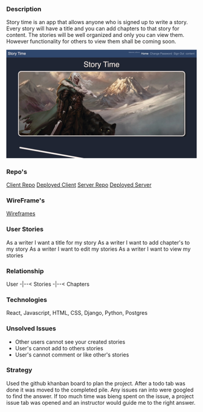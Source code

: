 ### Description
Story time is an app that allows anyone who is signed up to write a story. Every
story will have a title and you can add chapters to that story for content. The
stories will be well organized and only you can view them. However functionality
for others to view them shall be coming soon.

![Story time landing page](./Readme-Images/Story-time-landingpage.jpg)

### Repo's

[Client Repo](https://github.com/JintekiWarrior/Story_Time_Frontend)
[Deployed Client](https://jintekiwarrior.github.io/Story_Time_Frontend)
[Server Repo](https://github.com/JintekiWarrior/Story_Time_Backend)
[Deployed Server](https://story-time-backend-app.herokuapp.com)

### WireFrame's
[Wireframes](https://imgur.com/gallery/hAbRPI4)

### User Stories
As a writer I want a title for my story
As a writer I want to add chapter's to my story
As a writer I want to edit my stories
As a writer I want to view my stories

### Relationship
User -|--< Stories -|--< Chapters

### Technologies
React, Javascript, HTML, CSS, Django, Python, Postgres

### Unsolved Issues
- Other users cannot see your created stories
- User's cannot add to others stories
- User's cannot comment or like other's stories

### Strategy
Used the github khanban board to plan the project. After a todo tab was done it
was moved to the completed pile. Any issues ran into were googled to find the
answer. If too much time was bieng spent on the issue, a project issue tab
was opened and an instructor would guide me to the right answer.
